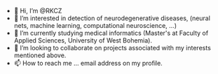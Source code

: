 - 👋 Hi, I’m @RKCZ
- 👀 I’m interested in detection of neurodegenerative diseases, (neural nets, machine learning, computational neuroscience, ...)
- 🌱 I’m currently studying medical informatics (Master's at Faculty of Applied Sciences, University of West Bohemia).
- 💞️ I’m looking to collaborate on projects associated with my interests mentioned above.
- 📫 How to reach me ... email address on my profile.

<!---
RKCZ/RKCZ is a ✨ special ✨ repository because its `README.md` (this file) appears on your GitHub profile.
You can click the Preview link to take a look at your changes.
--->
